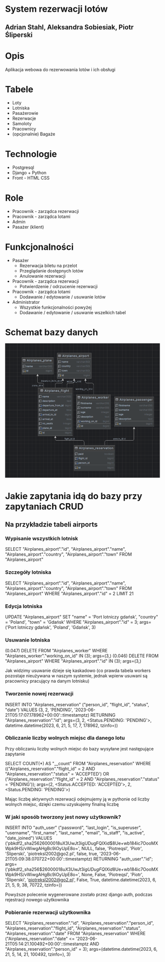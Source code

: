 # System rezerwacji lotów

## Adrian Stahl, Aleksandra Sobiesiak, Piotr Śliperski

# Opis

Aplikacja webowa do rezerwowania lotów i ich obsługi

# Tabele

- Loty
- Lotniska
- Pasażerowie
- Rezerwacje
- Samoloty
- Pracownicy
- (opcjonalnie) Bagaże

# Technologie

- Postgresql
- Django + Python
- Front - HTML CSS

# Role

- Pracownik - zarządca rezerwacji
- Pracownik - zarządca lotami
- Admin
- Pasażer (klient)

# Funkcjonalności

- Pasażer
  - Rezerwacja biletu na przelot
  - Przeglądanie dostępnych lotów
  - Anulowanie rezerwacji
- Pracownik - zarządca rezerwacji
  - Potwierdzenie / odrzucenie rezerwacji
- Pracownik - zarządca lotami
  - Dodawanie / edytowanie / usuwanie lotów
- Administrator
  - Wszystkie funkcjonalności powyżej
  - Dodawanie / edytowanie / usuwanie wszelkich tabel

# Schemat bazy danych

![Schemat](/schema.png)

# Jakie zapytania idą do bazy przy zapytaniach CRUD

## Na przykładzie tabeli airports

### Wypisanie wszystkich lotnisk

SELECT "Airplanes_airport"."id", "Airplanes_airport"."name", "Airplanes_airport"."country", "Airplanes_airport"."town" FROM "Airplanes_airport"

### Szczegóły lotniska

SELECT "Airplanes_airport"."id", "Airplanes_airport"."name", "Airplanes_airport"."country", "Airplanes_airport"."town" FROM "Airplanes_airport" WHERE "Airplanes_airport"."id" = 2 LIMIT 21

### Edycja lotniska

UPDATE "Airplanes_airport" SET "name" = 'Port lotniczy gdańsk', "country" = 'Poland', "town" = 'Gdańsk' WHERE "Airplanes_airport"."id" = 3; args=('Port lotniczy gdańsk', 'Poland', 'Gdańsk', 3)

### Usuwanie lotniska

(0.047) DELETE FROM "Airplanes_worker" WHERE "Airplanes_worker"."working_on_id" IN (3); args=(3,)
(0.046) DELETE FROM "Airplanes_airport" WHERE "Airplanes_airport"."id" IN (3); args=(3,)

Jak widzimy usuwanie dzieje się kaskadowo (co prawda tabela workers pozostaje nieużywana w naszym systemie, jednak wpierw usuwani są pracownicy pracujący na danym lotnisku)

### Tworzenie nowej rezerwacji

INSERT INTO "Airplanes_reservation" ("person_id", "flight_id", "status", "date") VALUES (3, 2, 'PENDING', '2023-06-21T05:17:07.178962+00:00'::timestamptz) RETURNING "Airplanes_reservation"."id"; args=(3, 2, <Status.PENDING: 'PENDING'>, datetime.datetime(2023, 6, 21, 5, 17, 7, 178962, tzinfo=<UTC>))

### Obliczanie liczby wolnych miejsc dla danego lotu

Przy obliczaniu liczby wolnych miejsc do bazy wysyłane jest następujące zapytanie

SELECT COUNT(\*) AS "\_\_count" FROM "Airplanes_reservation" WHERE (("Airplanes_reservation"."flight_id" = 2 AND "Airplanes_reservation"."status" = 'ACCEPTED') OR ("Airplanes_reservation"."flight_id" = 2 AND "Airplanes_reservation"."status" = 'PENDING')); args=(2, <Status.ACCEPTED: 'ACCEPTED'>, 2, <Status.PENDING: 'PENDING'>)

Mając liczbę aktywnych rezerwacji odejmujemy ją w pythonie od liczby wolnych miejsc, dzięki czemu uzyskujemy finalną liczbę

### W jaki sposób tworzony jest nowy użytkownik?

INSERT INTO "auth_user" ("password", "last_login", "is_superuser", "username", "first_name", "last_name", "email", "is_staff", "is_active", "date_joined") VALUES ('pbkdf2_sha256$260000$18uX3UwJt3igUDugFQIXid$8Ue+wb184ic7OooMXWpk9HS/vWiwgAHgBc9iOyUpE8o=', NULL, false, 'Piotreqsl', 'Piotr', 'Śliperski', 'piotreksl2002@go2.pl', false, true, '2023-06-21T05:09:38.070722+00:00'::timestamptz) RETURNING "auth_user"."id"; args=('pbkdf2_sha256$260000$18uX3UwJt3igUDugFQIXid$8Ue+wb184ic7OooMXWpk9HS/vWiwgAHgBc9iOyUpE8o=', None, False, 'Piotreqsl', 'Piotr', 'Śliperski', 'piotreksl2002@go2.pl', False, True, datetime.datetime(2023, 6, 21, 5, 9, 38, 70722, tzinfo=<UTC>))

Powyższe polecenie wygenerowane zostało przez django auth, podczas rejestracji nowego użytkownika

### Pobieranie rezerwacji użytkownika

SELECT "Airplanes_reservation"."id", "Airplanes_reservation"."person_id", "Airplanes_reservation"."flight_id", "Airplanes_reservation"."status", "Airplanes_reservation"."date" FROM "Airplanes_reservation" WHERE ("Airplanes_reservation"."date" <= '2023-06-21T05:14:21.100492+00:00'::timestamptz AND "Airplanes_reservation"."person_id" = 3); args=(datetime.datetime(2023, 6, 21, 5, 14, 21, 100492, tzinfo=<UTC>), 3)
